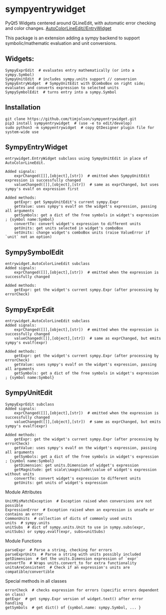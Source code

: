 # sympyentrywidget
PyQt5 Widgets centered around QLineEdit, with automatic error checking and color changes. [AutoColorLineEdit//EntryWidget](https://github.com/timjolson/entrywidget.git)

This package is an extension adding a sympy backend to support symbolic/mathematic evaluation and unit conversions.

## Widgets:
    
    SympyExprEdit  # evaluates entry mathematically (or into a sympy.Symbol)
    SympyUnitEdit  # includes sympy.units support // conversion
    SympyEntryWidget  # SympyUnitEdit with QComboBox on right side; evaluates and converts expression to selected units
    SympySymbolEdit  # turns entry into a sympy.Symbol

## Installation

    git clone https://github.com/timjolson/sympyentrywidget.git
    pip3 install sympyentrywidget  # (use -e to edit/develop)
    sudo python3 -m sympyentrywidget  # copy QtDesigner plugin file for system-wide use

## SympyEntryWidget

    entrywidget.EntryWidget subclass using SympyUnitEdit in place of AutoColorLineEdit.

    Added signals:
        exprChanged([]],[object],[str])  # emitted when SympyUnitEdit expression is successfully changed
        valueChanged([]],[object],[str])  # same as exprChanged, but uses sympy's evalf on expression first

    Added methods:
        getExpr: get SympyUnitEdit's current sympy.Expr
        getValue: uses sympy's evalf on the widget's expression, passing all arguments
        getSymbols: get a dict of the free symbols in widget's expression ; {symbol name:Symbol}
        convertTo: convert widget's expression to different units
        getUnits: get units selected in widget's comboBox
        setUnits: change widget's comboBox units (raise ValueError if `unit` not an option)

## SympySymbolEdit

    entrywidget.AutoColorLineEdit subclass
    Added signals:
        exprChanged([]],[object],[str])  # emitted when the expression is successfully changed

    Added methods:
        getExpr: get the widget's current sympy.Expr (after processing by errorCheck)

## SympyExprEdit

    entrywidget.AutoColorLineEdit subclass
    Added signals:
        exprChanged([]],[object],[str])  # emitted when the expression is successfully changed
        valueChanged([]],[object],[str])  # same as exprChanged, but emits sympy's evalf(expr)

    Added methods:
        getExpr: get the widget's current sympy.Expr (after processing by errorCheck)
        getValue: uses sympy's evalf on the widget's expression, passing all arguments
        getSymbols: get a dict of the free symbols in widget's expression ; {symbol name:Symbol}

## SympyUnitEdit

    SympyExprEdit subclass
    Added signals:
        exprChanged([]],[object],[str])  # emitted when the expression is successfully changed
        valueChanged([]],[object],[str])  # same as exprChanged, but emits sympy's evalf(expr)

    Added methods:
        getExpr: get the widget's current sympy.Expr (after processing by errorCheck)
        getValue: uses sympy's evalf on the widget's expression, passing all arguments
        getSymbols: get a dict of the free symbols in widget's expression ; {symbol name:Symbol}
        getDimension: get units.Dimension of widget's expression
        getMagnitude: get scale\\magnitude\\value of widget's expression without units
        convertTo: convert widget's expression to different units
        getUnits: get units of widget's expression

Module Attributes
    
    UnitMisMatchException  # Exception raised when conversions are not possible
    ExpressionError  # Exception raised when an expression is unsafe or contains an error
    CommonUnits  # collection of dicts of commonly used units
    units  # sympy.units
    unitSubs  # dict of sympy.units.Unit to use in sympy.subs(expr, unitSubs) or sympy.evalf(expr, subs=unitSubs)

Module Functions

    parseExpr  # Parse a string, checking for errors
    parseExprUnits  # Parse a string with units possibly included
    getDimension  # Get the units.Dimension expression of `expr`
    convertTo  # Wraps units.convert_to for extra functionality
    unitsAreConsistent  # Check if an expression's units are compatible/convertible

Special methods in all classes

    errorCheck  # checks expression for errors (specific errors dependent on class)
    getExpr  # get sympy.Expr version of widget.text() after error handling
    getSymbols  # get dict() of {symbol.name: sympy.Symbol, ... }
    
